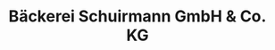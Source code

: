 ---
title: "Bäckerei Schuirmann GmbH & Co. KG"
url: /marienhafe/baeckerei-schuirmann-gmbh-und-co-kg/
shop: Bäckerei
---